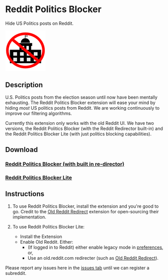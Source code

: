 # Reddit Politics Blocker

Hide US Politics posts on Reddit.

![Reddit Politics Blocker](PoliticsBlockExtensionLite/images/polblock_128.png)

## Description
U.S. Politics posts from the election season until now have been mentally exhausting. The Reddit Politics Blocker extension will ease your mind by hiding <em>most</em> US politics posts from Reddit. We are working continuously to improve our filtering algorithms.

Currently this extension only works with the old Reddit UI. We have two versions, the Reddit Politics Blocker (with the Reddit Redirector built-in) and the Reddit Politics Blocker Lite (with just politics blocking capabilities). 

## Download

### [Reddit Politics Blocker (with built in re-director)](https://chrome.google.com/webstore/detail/reddit-politics-blocker/epmdnamcfhhckdoobpddgnhkdjifnbcf)
### [Reddit Politics Blocker Lite](https://chrome.google.com/webstore/detail/reddit-politics-blocker-l/hfamlllggifbgmknfmfjcbmgiakngeaj)

## Instructions

1. To use Reddit Politics Blocker, install the extension and you're good to go. Credit to the [Old Reddit Redirect](https://chrome.google.com/webstore/detail/old-reddit-redirect/dneaehbmnbhcippjikoajpoabadpodje) extension for open-sourcing their implementation.

2. To use Reddit Politics Blocker Lite:
    - Install the Extension
    - Enable Old Reddit. Either:
        - (If logged in to Reddit) either enable legacy mode in [preferences](https://old.reddit.com/r/help/comments/8f2n7d/how_do_i_permanently_go_back_to_old_reddit/), or,
        - Use an old.reddit.com redirecter (such as [Old Reddit Redirect](https://chrome.google.com/webstore/detail/old-reddit-redirect/dneaehbmnbhcippjikoajpoabadpodje)).



Please report any issues here in the [issues tab](https://github.com/RedditPoliticsBlocker/RedditPoliticsBlockerExtension/issues) until we can register a subreddit.
